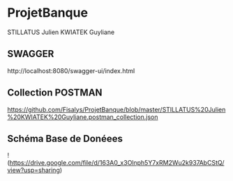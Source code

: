 # ProjetBanque

STILLATUS Julien
KWIATEK Guyliane


## SWAGGER

http://localhost:8080/swagger-ui/index.html


## Collection POSTMAN

https://github.com/Fisalys/ProjetBanque/blob/master/STILLATUS%20Julien%20KWIATEK%20Guyliane.postman_collection.json

## Schéma Base de Donéees

!(https://drive.google.com/file/d/163A0_x3Olnph5Y7xRM2Wu2k937AbCStQ/view?usp=sharing)

